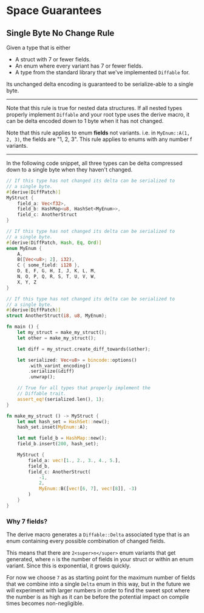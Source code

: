 # Space Guarantees

## Single Byte No Change Rule

Given a type that is either

- A struct with 7 or fewer fields.
- An enum where every variant has 7 or fewer fields.
- A type from the standard library that we've implemented `Diffable` for.

Its unchanged delta encoding is guaranteed to be serialize-able to a single byte.

---

Note that this rule is true for nested data structures. If all nested types properly implement
`Diffable` and your root type uses the derive macro, it can be delta encoded down to 1 byte when
it has not changed.

Note that this rule applies to enum **fields** not variants. i.e. in `MyEnum::A(1, 2, 3)`, the
fields are "1, 2, 3". This rule applies to enums with any number f variants.

---


In the following code snippet, all three types can be delta compressed down to a single byte
when they haven't changed.

```rust
// If this type has not changed its delta can be serialized to
// a single byte.
#[derive(DiffPatch)]
MyStruct {
    field_a: Vec<f32>,
    field_b: HashMap<u8, HashSet<MyEnum>>,
    field_c: AnotherStruct
}

// If this type has not changed its delta can be serialized to
// a single byte.
#[derive(DiffPatch, Hash, Eq, Ord)]
enum MyEnum {
    A,
    B([Vec<u8>; 2], i32),
    C { some_field: i128 },
    D, E, F, G, H, I, J, K, L, M,
    N, O, P, Q, R, S, T, U, V, W,
    X, Y, Z
}

// If this type has not changed its delta can be serialized to
// a single byte.
#[derive(DiffPatch)]
struct AnotherStruct(i8, u8, MyEnum);

fn main () {
    let my_struct = make_my_struct();
    let other = make_my_struct();

    let diff = my_struct.create_diff_towards(&other);

    let serialized: Vec<u8> = bincode::options()
        .with_varint_encoding()
        .serialize(&diff)
        .unwrap();

    // True for all types that properly implement the
    // Diffable trait.
    assert_eq!(serialized.len(), 1);
}

fn make_my_struct () -> MyStruct {
    let mut hash_set = HashSet::new();
    hash_set.inset(MyEnum::A);

    let mut field_b = HashMap::new();
    field_b.insert(200, hash_set);

	MyStruct {
        field_a: vec![1., 2., 3., 4., 5.],
        field_b,
        field_c: AnotherStruct(
            -1,
            2,
            MyEnum::B([vec![6, 7], vec![8]], -3)
        )
    }
}
```

### Why 7 fields?

The derive macro generates a `Diffable::Delta` associated type that is an enum containing every possible combination of changed fields.

This means that there are `2<super>n</super>` enum variants that get generated, where `n` is the number of fields in your struct or within an
enum variant. Since this is exponential, it grows quickly.

For now we choose `7` as as starting point for the maximum number of fields that we combine into a single `Delta` enum in this way, but in the future we
will experiment with larger numbers in order to find the sweet spot where the number is as high as it can be before the potential impact on compile
times becomes non-negligible.
